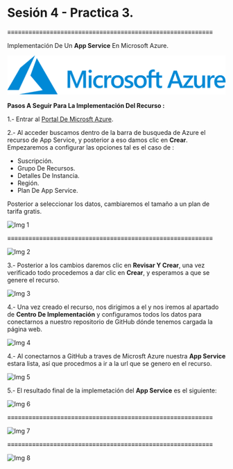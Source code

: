 # Sesión  4 - Practica 3.
≡≡≡≡≡≡≡≡≡≡≡≡≡≡≡≡≡≡≡≡≡≡≡≡≡≡≡≡≡≡≡≡≡≡≡≡≡≡≡≡≡≡≡≡≡≡≡≡≡≡≡≡≡≡≡≡≡≡

Implementación De Un **App Service** En Microsoft Azure. 

![Logo De Microsft Azure](https://github.com/Alejandro-190107/Microsoft-Azure-Practices/blob/main/Creation-Machine-Virtual/img/logo-MA.png)

**Pasos A Seguir Para La Implementación Del Recurso :**

1.- Entrar al [Portal De Microsft Azure](https://portal.azure.com).

2.- Al acceder buscamos dentro de la barra de busqueda de Azure el recurso de App Service, y posterior a eso damos clic en **Crear**. Empezaremos a configurar las opciones tal es el caso de :

- Suscripción.
- Grupo De Recursos.
- Detalles De Instancia.
- Región.
- Plan De App Service.

Posterior a seleccionar los datos, cambiaremos el tamaño a un plan de tarifa gratis.

![Img 1](https://github.com/Alejandro-190107/Microsoft-Azure-Practices/blob/main/App-Service/App-Service%5Cimg%5C1.png)

≡≡≡≡≡≡≡≡≡≡≡≡≡≡≡≡≡≡≡≡≡≡≡≡≡≡≡≡≡≡≡≡≡≡≡≡≡≡≡≡≡≡≡≡≡≡≡≡≡≡≡≡≡≡≡≡≡≡

![Img 2](https://github.com/Alejandro-190107/Microsoft-Azure-Practices/blob/main/App-Service/App-Service%5Cimg%5C2.png)

3.- Posterior a los cambios daremos clic en **Revisar Y Crear**, una vez verificado todo procedemos a dar clic en **Crear**, y esperamos a que se genere el recurso. 

![Img 3](https://github.com/Alejandro-190107/Microsoft-Azure-Practices/blob/main/App-Service/App-Service%5Cimg%5C3.png)

4.- Una vez creado el recurso, nos dirigimos a el y nos iremos al apartado de **Centro De Implementación** y configuramos todos los datos para conectarnos a nuestro repositorio de GitHub dónde tenemos cargada la página web. 

![Img 4](https://github.com/Alejandro-190107/Microsoft-Azure-Practices/blob/main/App-Service/App-Service%5Cimg%5C4.png)

4.- Al conectarnos a GitHub a traves de Microsft Azure nuestra **App Service** estara lista, así que procedmos a ir a la url que se genero en el recurso.

![Img 5](https://github.com/Alejandro-190107/Microsoft-Azure-Practices/blob/main/App-Service/App-Service%5Cimg%5C5.png)

5.- El resultado final de la implemetación del **App Service** es el siguiente:

![Img 6](https://github.com/Alejandro-190107/Microsoft-Azure-Practices/blob/main/App-Service/App-Service%5Cimg%5C6.png)

≡≡≡≡≡≡≡≡≡≡≡≡≡≡≡≡≡≡≡≡≡≡≡≡≡≡≡≡≡≡≡≡≡≡≡≡≡≡≡≡≡≡≡≡≡≡≡≡≡≡≡≡≡≡≡≡≡≡

![Img 7](https://github.com/Alejandro-190107/Microsoft-Azure-Practices/blob/main/App-Service/App-Service%5Cimg%5C7.png)

≡≡≡≡≡≡≡≡≡≡≡≡≡≡≡≡≡≡≡≡≡≡≡≡≡≡≡≡≡≡≡≡≡≡≡≡≡≡≡≡≡≡≡≡≡≡≡≡≡≡≡≡≡≡≡≡≡≡

![Img 8](https://github.com/Alejandro-190107/Microsoft-Azure-Practices/blob/main/App-Service/App-Service%5Cimg%5C8.png)